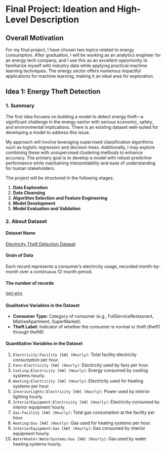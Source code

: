 # Final Project: Ideation and High-Level Description

## Overall Motivation
For my final project, I have chosen two topics related to energy consumption. After graduation, I will be working as an analytics engineer for an energy tech company, and I see this as an excellent opportunity to familiarize myself with industry data while applying practical machine learning techniques. The energy sector offers numerous impactful applications for machine learning, making it an ideal area for exploration.

## Idea 1: Energy Theft Detection

### 1. Summary
The first idea focuses on building a model to detect energy theft—a significant challenge in the energy sector with serious economic, safety, and environmental implications. There is an existing dataset well-suited for developing a model to address this issue.

My approach will involve leveraging supervised classification algorithms such as logistic regression and decision trees. Additionally, I may explore combining these with unsupervised clustering methods to enhance accuracy. The primary goal is to develop a model with robust predictive performance while maintaining interpretability and ease of understanding for human stakeholders.

The project will be structured in the following stages:
1. **Data Exploration**
2. **Data Cleansing**
3. **Algorithm Selection and Feature Engineering**
4. **Model Development**
5. **Model Evaluation and Validation**

### 2. About Dataset

#### Dataset Name
[Electricity Theft Detection Dataset](https://data.mendeley.com/datasets/c3c7329tjj/3)

#### Grain of Data
Each record represents a consumer’s electricity usage, recorded month-by-month over a continuous 12-month period.

#### The number of records
560,655

#### Qualitative Variables in the Dataset
- **Consumer Type:** Category of consumer (e.g., FullServiceRestaurant, MidriseApartment, SuperMarket).
- **Theft Label:** Indicator of whether the consumer is normal or theft (theft1 through theft6)

#### Quantitative Variables in the Dataset
1. `Electricity:Facility [kW] (Hourly)`: Total facility electricity consumption per hour.  
2. `Fans:Electricity [kW] (Hourly)`: Electricity used by fans per hour.  
3. `Cooling:Electricity [kW] (Hourly)`: Energy consumed by cooling systems hourly.  
4. `Heating:Electricity [kW] (Hourly)`: Electricity used for heating systems per hour.  
5. `InteriorLights:Electricity [kW] (Hourly)`: Power used by interior lighting hourly.  
6. `InteriorEquipment:Electricity [kW] (Hourly)`: Electricity consumed by interior equipment hourly.  
7. `Gas:Facility [kW] (Hourly)`: Total gas consumption at the facility per hour.  
8. `Heating:Gas [kW] (Hourly)`: Gas used for heating systems per hour.  
9. `InteriorEquipment:Gas [kW] (Hourly)`: Gas consumed by interior equipment hourly.  
10. `WaterHeater:WaterSystems:Gas [kW] (Hourly)`: Gas used by water heating systems hourly.

